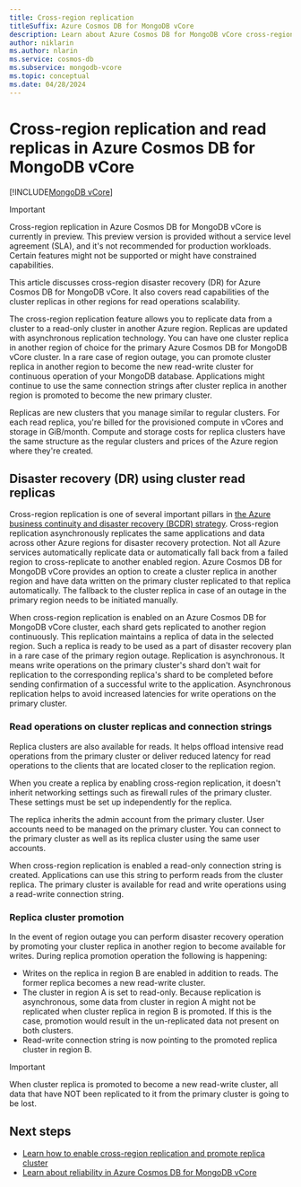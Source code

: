 ```yaml
---
title: Cross-region replication
titleSuffix: Azure Cosmos DB for MongoDB vCore
description: Learn about Azure Cosmos DB for MongoDB vCore cross-region disaster recovery (DR) and read replicas.
author: niklarin
ms.author: nlarin
ms.service: cosmos-db
ms.subservice: mongodb-vcore
ms.topic: conceptual
ms.date: 04/28/2024
---
```


# Cross-region replication and read replicas in Azure Cosmos DB for MongoDB vCore

[!INCLUDE[MongoDB vCore](../../includes/appliesto-mongodb-vcore.md)]

> [!IMPORTANT]
> Cross-region replication in Azure Cosmos DB for MongoDB vCore is currently in preview.
> This preview version is provided without a service level agreement (SLA), and it's not recommended
> for production workloads. Certain features might not be supported or might have constrained
> capabilities.

This article discusses cross-region disaster recovery (DR) for Azure Cosmos DB for MongoDB vCore. It also covers read capabilities of the cluster replicas in other regions for read operations scalability.

The cross-region replication feature allows you to replicate data from a cluster to a read-only cluster in another Azure region. Replicas are updated with asynchronous replication technology. You can have one cluster replica in another region of choice for the primary Azure Cosmos DB for MongoDB vCore cluster. In a rare case of region outage, you can promote cluster replica in another region to become the new read-write cluster for continuous operation of your MongoDB database. Applications might continue to use the same connection strings after cluster replica in another region is promoted to become the new primary cluster.   

Replicas are new clusters that you manage similar to regular clusters. For each read replica, you're billed for the provisioned compute in vCores and storage in GiB/month. Compute and storage costs for replica clusters have the same structure as the regular clusters and prices of the Azure region where they're created.

## Disaster recovery (DR) using cluster read replicas

Cross-region replication is one of several important pillars in [the Azure business continuity and disaster recovery (BCDR) strategy](../../../reliability/business-continuity-management-program.md). Cross-region replication asynchronously replicates the same applications and data across other Azure regions for disaster recovery protection. Not all Azure services automatically replicate data or automatically fall back from a failed region to cross-replicate to another enabled region. Azure Cosmos DB for MongoDB vCore provides an option to create a cluster replica in another region and have data written on the primary cluster replicated to that replica automatically. The fallback to the cluster replica in case of an outage in the primary region needs to be initiated manually.

When cross-region replication is enabled on an Azure Cosmos DB for MongoDB vCore cluster, each shard gets replicated to another region continuously. This replication maintains a replica of data in the selected region. Such a replica is ready to be used as a part of disaster recovery plan in a rare case of the primary region outage. Replication is asynchronous. It means write operations on the primary cluster's shard don't wait for replication to the corresponding replica's shard to be completed before sending confirmation of a successful write to the application. Asynchronous replication helps to avoid increased latencies for write operations on the primary cluster.  

### Read operations on cluster replicas and connection strings

Replica clusters are also available for reads. It helps offload intensive read operations from the primary cluster or deliver reduced latency for read operations to the clients that are located closer to the replication region.

When you create a replica by enabling cross-region replication, it doesn't inherit networking settings such as firewall rules of the primary cluster. These settings must be set up independently for the replica.

The replica inherits the admin account from the primary cluster. User accounts need to be managed on the primary cluster. You can connect to the primary cluster as well as its replica cluster using the same user accounts.

When cross-region replication is enabled a read-only connection string is created. Applications can use this string to perform reads from the cluster replica. The primary cluster is available for read and write operations using a read-write connection string.

### Replica cluster promotion

In the event of region outage you can perform disaster recovery operation by promoting your cluster replica in another region to become available for writes. During replica promotion operation the following is happening:

- Writes on the replica in region B are enabled in addition to reads. The former replica becomes a new read-write cluster. 
- The cluster in region A is set to read-only. Because replication is asynchronous, some data from cluster in region A might not be replicated when cluster replica in region B is promoted. If this is the case, promotion would result in the un-replicated data not present on both clusters.  
- Read-write connection string is now pointing to the promoted replica cluster in region B.

> [!IMPORTANT]
> When cluster replica is promoted to become a new read-write cluster, all data that have NOT been replicated to it from the primary cluster is going to be lost.

## Next steps

- [Learn how to enable cross-region replication and promote replica cluster](./how-to-cluster-replica.md)
- [Learn about reliability in Azure Cosmos DB for MongoDB vCore](../../../reliability/reliability-cosmos-mongodb.md)
